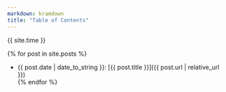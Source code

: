 ```yaml
---
markdown: kramdown
title: "Table of Contents"
---
```

{{ site.time }}

{% for post in site.posts %}
+ {{ post.date | date_to_string }}: [{{ post.title }}]({{ post.url | relative_url }})  
{% endfor %}
